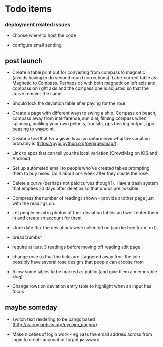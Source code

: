 # Todo items


### deployment related issues

* choose where to host the code

* configure email sending


## post launch

* Create a table print out for converting from compass to magnetic (avoids having to do second round corrections). Label current table as Magnetic to Compass. Perhaps do with both magnetic on left axis and compass on right axis and the compass one is adjusted so that the curve remains the same.

* Should lock the deviation table after paying for the rose.

* Create a page with different ways to swing a ship. Compass on beach, compass away from interference, sun dial, filming compass when spinning, building your own pelorus, transits, gps bearing output, gps beasing to waypoint.

* Create a tool that for a given location determines what the variation probably is (https://pypi.python.org/pypi/geomag/).

* Link to apps that can tell you the local variation (CrowdMag on iOS and Android)

* Set up automated email to people who've created tables prompting them to buy roses. Do it about one week after they create the rose.

* Delete a curve (perhaps not paid curves though?). Have a trash system that empties 30 days after deletion so that undos are possible.

* Compress the number of readings shown - provide another page just with the readings on.

* Let people email in photos of their deviation tables and we'll enter them in and create an account for them.

* store date that the deviations were collected on (can be free form text).

* breadcrumbs?

* require at least 3 readings before moving off reading edit page

* change rose so that the ticks are staggered away from the join - possibly have several rose designs that people can choose from

* Allow some tables to be marked as public (and give them a memorable slug)

* Change rows on deviation entry table to highlight when an input has focus


## maybe someday

* switch text rendering to be pango based (http://cairographics.org/pycairo_pango/)

* Make niceties of login work - eg pass the email address across from login to create account or forgot password.

